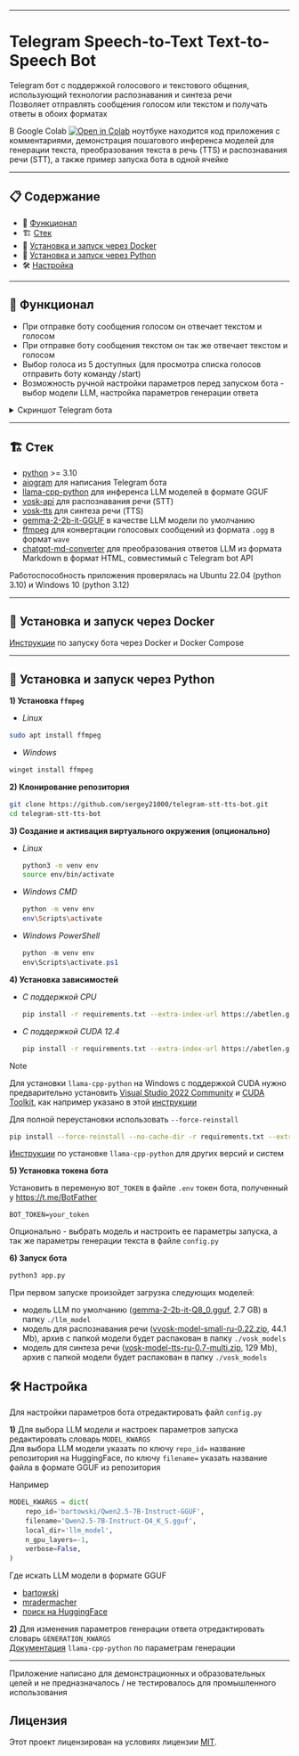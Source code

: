 

---
# Telegram Speech-to-Text Text-to-Speech Bot

Telegram бот с поддержкой голосового и текстового общения, использующий технологии распознавания и синтеза речи  
Позволяет отправлять сообщения голосом или текстом и получать ответы в обоих форматах  

В Google Colab <a href="https://colab.research.google.com/drive/1LhZ6HtJDh_2QFa57HZIy1b5BRYr7WL10"><img src="https://img.shields.io/static/v1?message=Open%20in%20Colab&logo=googlecolab&labelColor=5c5c5c&color=0f80c1&label=%20" alt="Open in Colab"></a> ноутбуке находится код приложения с комментариями, демонстрация пошагового инференса моделей для генерации текста, преобразования текста в речь (TTS) и распознавания речи (STT), а также пример запуска бота в одной ячейке


---
## 📋 Содержание

- 🚀 [Функционал](#-Функционал)
- 🏗 [Стек](#-Стек)
- 🐳 [Установка и запуск через Docker](#-Установка-и-запуск-через-Docker)
- 🐍 [Установка и запуск через Python](#-Установка-и-запуск-через-Python)
- 🛠 [Настройка](#-Настройка)


---
## 🚀 Функционал

- При отправке боту сообщения голосом он отвечает текстом и голосом
- При отправке боту сообщения текстом он так же отвечает текстом и голосом
- Выбор голоса из 5 доступных (для просмотра списка голосов отправить боту команду /start)
- Возможность ручной настройки параметров перед запуском бота - выбор модели LLM, настройка параметров генерации ответа

<details>
<summary>Скриншот Telegram бота</summary>

![Главная страница](./screenshots/main_page.png)
</details>


---
## 🏗 Стек

- [python](https://www.python.org/) >= 3.10
- [aiogram](https://github.com/aiogram/aiogram) для написания Telegram бота
- [llama-cpp-python](https://github.com/abetlen/llama-cpp-python) для инференса LLM моделей в формате GGUF
- [vosk-api](https://github.com/alphacep/vosk-api) для распознавания речи (STT)
- [vosk-tts](https://github.com/alphacep/vosk-tts) для синтеза речи (TTS)
- [gemma-2-2b-it-GGUF](https://huggingface.co/bartowski/gemma-2-2b-it-GGUF) в качестве LLM модели по умолчанию
- [ffmpeg](https://ffmpeg.org/) для конвертации голосовых сообщений из формата `.ogg` в формат `wave`
- [chatgpt-md-converter](https://github.com/Latand/formatter-chatgpt-telegram) для преобразования ответов LLM из формата Markdown в формат HTML, совместимый с Telegram bot API

Работоспособность приложения проверялась на Ubuntu 22.04 (python 3.10) и Windows 10 (python 3.12)  

---
## 🐳 Установка и запуск через Docker

[Инструкции](https://github.com/sergey21000/telegram-stt-tts-bot/tree/main/docker) по запуску бота через Docker и Docker Compose


---
## 🐍 Установка и запуск через Python

**1) Установка `ffmpeg`**

 - *Linux*
  ```sh
  sudo apt install ffmpeg
  ```
 - *Windows*
  ```sh
  winget install ffmpeg
  ```

**2) Клонирование репозитория**  

```sh
git clone https://github.com/sergey21000/telegram-stt-tts-bot.git
cd telegram-stt-tts-bot
```

**3) Создание и активация виртуального окружения (опционально)**

- *Linux*
  ```sh
  python3 -m venv env
  source env/bin/activate
  ```

- *Windows CMD*
  ```sh
  python -m venv env
  env\Scripts\activate
  ```

- *Windows PowerShell*
  ```powershell
  python -m venv env
  env\Scripts\activate.ps1
  ```
  
**4) Установка зависимостей**  

- *С поддержкой CPU*
  ```sh
  pip install -r requirements.txt --extra-index-url https://abetlen.github.io/llama-cpp-python/whl/cpu
  ```

- *С поддержкой CUDA 12.4*
  ```sh
  pip install -r requirements.txt --extra-index-url https://abetlen.github.io/llama-cpp-python/whl/cu124
  ```

> [!NOTE]  
> Для установки `llama-cpp-python` на Windows с поддержкой CUDA нужно предварительно установить [Visual Studio 2022 Community](https://visualstudio.microsoft.com/ru/downloads/) и [CUDA Toolkit](https://developer.nvidia.com/cuda-toolkit-archive), как например указано в этой [инструкции](https://github.com/abetlen/llama-cpp-python/discussions/871#discussion-5812096)  

Для полной переустановки использовать `--force-reinstall`
```sh
pip install --force-reinstall --no-cache-dir -r requirements.txt --extra-index-url https://abetlen.github.io/llama-cpp-python/whl/cu124
```

[Инструкции](https://github.com/abetlen/llama-cpp-python?tab=readme-ov-file#installation-configuration) по установке `llama-cpp-python` для других версий и систем

**5) Установка токена бота**

Установить в переменую `BOT_TOKEN` в файле `.env` токен бота, полученный у https://t.me/BotFather
```env
BOT_TOKEN=your_token
```
Опционально - выбрать модель и настроить ее параметры запуска, а так же параметры генерации текста в файле `config.py`  

**6) Запуск бота**  

```sh
python3 app.py
```

При первом запуске произойдет загрузка следующих моделей:
- модель LLM по умолчанию ([gemma-2-2b-it-Q8_0.gguf](https://huggingface.co/bartowski/gemma-2-2b-it-GGUF/resolve/main/gemma-2-2b-it-Q8_0.gguf), 2.7 GB) в папку `./llm_model`
- модель для распознавания речи ([vvosk-model-small-ru-0.22.zip](https://alphacephei.com/vosk/models/vosk-model-small-ru-0.22.zip), 44.1 Mb), архив с папкой модели будет распакован в папку `./vosk_models`
- модель для синтеза речи ([vosk-model-tts-ru-0.7-multi.zip](https://alphacephei.com/vosk/models/vosk-model-tts-ru-0.7-multi.zip), 129 Mb), архив с папкой модели будет распакован в папку `./vosk_models`


## 🛠 Настройка

Для настройки параметров бота отредактировать файл `config.py`

**1)** Для выбора LLM модели и настроек параметров запуска редактировать словарь `MODEL_KWARGS`  
Для выбора LLM модели указать по ключу `repo_id=` название репозитория на HuggingFace, по ключу `filename=` указать название файла в формате GGUF из репозитория

Например
```python
MODEL_KWARGS = dict(
    repo_id='bartowski/Qwen2.5-7B-Instruct-GGUF',
    filename='Qwen2.5-7B-Instruct-Q4_K_S.gguf',
    local_dir='llm_model',
    n_gpu_layers=-1,
    verbose=False,
)
``` 

Где искать LLM модели в формате GGUF
- [bartowski](https://huggingface.co/bartowski) 
- [mradermacher](https://huggingface.co/mradermacher) 
- [поиск на HuggingFace](https://huggingface.co/models?pipeline_tag=text-generation&library=gguf&sort=trending)

**2)** Для изменения параметров генерации ответа отредактировать словарь `GENERATION_KWARGS`  
[Документация](https://llama-cpp-python.readthedocs.io/en/latest/api-reference/#llama_cpp.Llama.create_chat_completion) `llama-cpp-python` по параметрам генерации


---
Приложение написано для демонстрационных и образовательных целей и не предназначалось / не тестировалось для промышленного использования


## Лицензия

Этот проект лицензирован на условиях лицензии [MIT](./LICENSE).


